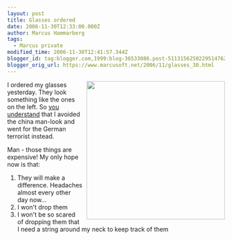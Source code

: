 ```yaml
---
layout: post
title: Glasses ordered
date: 2006-11-30T12:33:00.000Z
author: Marcus Hammarberg
tags:
  - Marcus private
modified_time: 2006-11-30T12:41:57.344Z
blogger_id: tag:blogger.com,1999:blog-36533086.post-5113156250229514762
blogger_orig_url: https://www.marcusoft.net/2006/11/glasses_30.html
---
```


[<img
src="http://www.silhouette.com/imperia/md/images/b2c/publicrelations/news/2005/nasa/partnerschaft/tma_space_close_3_2.jpg"
style="FLOAT: right; MARGIN: 0px 0px 10px 10px; WIDTH: 320px; CURSOR: hand"
data-border="0" />](http://www.silhouette.com/imperia/md/images/b2c/publicrelations/news/2005/nasa/partnerschaft/tma_space_close_3_2.jpg)
I ordered my glasses yesterday. They look something like the ones on the
left. So [you
understand](https://www.marcusoft.net/2006/11/glasses.html)
that I avoided the china man-look and went for the German terrorist
instead.

Man - those things are expensive! My only hope now is that:

1. They will make a difference. Headaches almost every other day now...
2. I won't drop them
3. I won't be so scared of dropping them that I need a string around my
   neck to keep track of them
